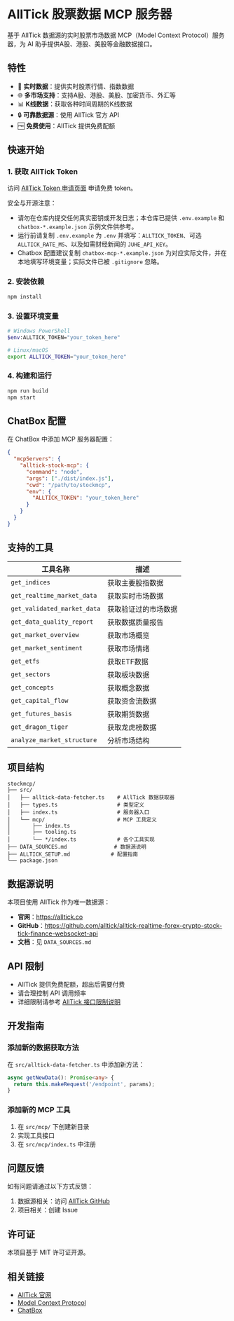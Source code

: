 # AllTick 股票数据 MCP 服务器

基于 AllTick 数据源的实时股票市场数据 MCP（Model Context Protocol）服务器，为 AI 助手提供A股、港股、美股等金融数据接口。

## 特性

- 🚀 **实时数据**：提供实时股票行情、指数数据
- 🌐 **多市场支持**：支持A股、港股、美股、加密货币、外汇等
- 📊 **K线数据**：获取各种时间周期的K线数据
- 🔒 **可靠数据源**：使用 AllTick 官方 API
- 🆓 **免费使用**：AllTick 提供免费配额

## 快速开始

### 1. 获取 AllTick Token

访问 [AllTick Token 申请页面](https://github.com/alltick/alltick-realtime-forex-crypto-stock-tick-finance-websocket-api/blob/main/token_application_cn.md) 申请免费 token。

安全与开源注意：
- 请勿在仓库内提交任何真实密钥或开发日志；本仓库已提供 `.env.example` 和 `chatbox-*.example.json` 示例文件供参考。
- 运行前请复制 `.env.example` 为 `.env` 并填写：`ALLTICK_TOKEN`、可选 `ALLTICK_RATE_MS`、以及如需财经新闻的 `JUHE_API_KEY`。
- Chatbox 配置建议复制 `chatbox-mcp-*.example.json` 为对应实际文件，并在本地填写环境变量；实际文件已被 `.gitignore` 忽略。

### 2. 安装依赖

```bash
npm install
```

### 3. 设置环境变量

```bash
# Windows PowerShell
$env:ALLTICK_TOKEN="your_token_here"

# Linux/macOS
export ALLTICK_TOKEN="your_token_here"
```

### 4. 构建和运行

```bash
npm run build
npm start
```

## ChatBox 配置

在 ChatBox 中添加 MCP 服务器配置：

```json
{
  "mcpServers": {
    "alltick-stock-mcp": {
      "command": "node",
      "args": ["./dist/index.js"],
      "cwd": "/path/to/stockmcp",
      "env": {
        "ALLTICK_TOKEN": "your_token_here"
      }
    }
  }
}
```

## 支持的工具

| 工具名称 | 描述 |
|---------|------|
| `get_indices` | 获取主要股指数据 |
| `get_realtime_market_data` | 获取实时市场数据 |
| `get_validated_market_data` | 获取验证过的市场数据 |
| `get_data_quality_report` | 获取数据质量报告 |
| `get_market_overview` | 获取市场概览 |
| `get_market_sentiment` | 获取市场情绪 |
| `get_etfs` | 获取ETF数据 |
| `get_sectors` | 获取板块数据 |
| `get_concepts` | 获取概念数据 |
| `get_capital_flow` | 获取资金流数据 |
| `get_futures_basis` | 获取期货数据 |
| `get_dragon_tiger` | 获取龙虎榜数据 |
| `analyze_market_structure` | 分析市场结构 |

## 项目结构

```
stockmcp/
├── src/
│   ├── alltick-data-fetcher.ts    # AllTick 数据获取器
│   ├── types.ts                   # 类型定义
│   ├── index.ts                   # 服务器入口
│   └── mcp/                       # MCP 工具定义
│       ├── index.ts
│       ├── tooling.ts
│       └── */index.ts             # 各个工具实现
├── DATA_SOURCES.md               # 数据源说明
├── ALLTICK_SETUP.md             # 配置指南
└── package.json
```

## 数据源说明

本项目使用 AllTick 作为唯一数据源：

- **官网**：https://alltick.co
- **GitHub**：https://github.com/alltick/alltick-realtime-forex-crypto-stock-tick-finance-websocket-api
- **文档**：见 `DATA_SOURCES.md`

## API 限制

- AllTick 提供免费配额，超出后需要付费
- 请合理控制 API 调用频率
- 详细限制请参考 [AllTick 接口限制说明](https://github.com/alltick/alltick-realtime-forex-crypto-stock-tick-finance-websocket-api/blob/main/http_interface/interface_limitation_cn.md)

## 开发指南

### 添加新的数据获取方法

在 `src/alltick-data-fetcher.ts` 中添加新方法：

```typescript
async getNewData(): Promise<any> {
  return this.makeRequest('/endpoint', params);
}
```

### 添加新的 MCP 工具

1. 在 `src/mcp/` 下创建新目录
2. 实现工具接口
3. 在 `src/mcp/index.ts` 中注册

## 问题反馈

如有问题请通过以下方式反馈：

1. 数据源相关：访问 [AllTick GitHub](https://github.com/alltick/alltick-realtime-forex-crypto-stock-tick-finance-websocket-api/issues)
2. 项目相关：创建 Issue

## 许可证

本项目基于 MIT 许可证开源。

## 相关链接

- [AllTick 官网](https://alltick.co)
- [Model Context Protocol](https://modelcontextprotocol.io)
- [ChatBox](https://chatboxai.app)
